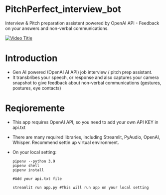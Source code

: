 # PitchPerfect_interview_bot
Interview &amp; Pitch preparation assistent powered by OpenAI API - Feedback on your answers and non-verbal communications.

[![Video Title](https://img.youtube.com/vi/xA9jZJjejWQ/0.jpg)](https://youtu.be/xA9jZJjejWQ?feature=shared)

# Introduction
* Gen AI powered (OpenAI AI API) job interview / pitch prep assistant.
* It transbribes your speech, or response and also captures your camera snapshot to give feedback about non-verbal communications (gestures, postures, eye contacts)

# Reqioremente
* This app requires OpenAI API, so you need to add your own API KEY in api.txt
* There are many required libraries, including Streamlit, PyAudio, OpenAI, Whisper. Recommend settin up virtual environment.
* On your local setting:

  ```
  pipenv --python 3.9
  pipenv shell
  pipenv install

  #Add your api.txt file

  streamlit run app.py #This will run app on your local setting
  ```
